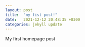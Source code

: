 ```yaml
---
layout: post
title:  "my fist post!"
date:   2021-12-12 20:48:35 +0300
categories: jekyll update
---
```


My first homepage post
